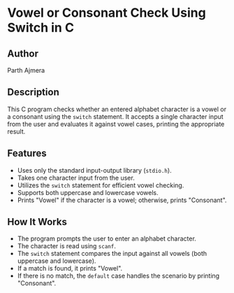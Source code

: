 # Vowel or Consonant Check Using Switch in C

## Author
Parth Ajmera

## Description
This C program checks whether an entered alphabet character is a vowel or a consonant using the `switch` statement. It accepts a single character input from the user and evaluates it against vowel cases, printing the appropriate result.

## Features
- Uses only the standard input-output library (`stdio.h`).
- Takes one character input from the user.
- Utilizes the `switch` statement for efficient vowel checking.
- Supports both uppercase and lowercase vowels.
- Prints "Vowel" if the character is a vowel; otherwise, prints "Consonant".

## How It Works
- The program prompts the user to enter an alphabet character.
- The character is read using `scanf`.
- The `switch` statement compares the input against all vowels (both uppercase and lowercase).
- If a match is found, it prints "Vowel".
- If there is no match, the `default` case handles the scenario by printing "Consonant".